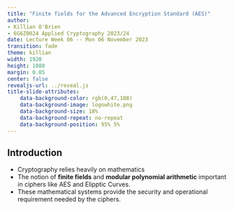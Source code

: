 ```yaml
---
title: "Finite fields for the Advanced Encryption Standard (AES)"
author:
- Killian O'Brien
- 6G6Z0024 Applied Cryptography 2023/24
date: Lecture Week 06 -- Mon 06 November 2023
transition: fade
theme: killian
width: 1920
height: 1080
margin: 0.05
center: false
revealjs-url: ../reveal.js
title-slide-attributes:
    data-background-color: rgb(0,47,108)	
    data-background-image: logowhite.png
    data-background-size: 18%
    data-background-repeat: no-repeat
    data-background-position: 95% 5%	
---
```


## Introduction

* Cryptography relies heavily on mathematics
* The notion of **finite fields** and **modular polynomial arithmetic** important in ciphers like AES and Elipptic Curves.
* These mathematical systems provide the security and operational requirement needed by the ciphers. 


